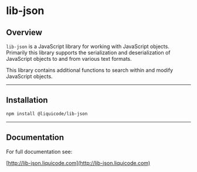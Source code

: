 
# lib-json

## Overview

`lib-json` is a JavaScript library for working with JavaScript objects.
Primarily this library supports the serialization and deserialization of
JavaScript objects to and from various text formats.

This library contains additional functions to search within and modify JavaScript objects.


---

## Installation

```bash
npm install @liquicode/lib-json
```

---

## Documentation

For full documentation see:

[http://lib-json.liquicode.com](http://lib-json.liquicode.com)
